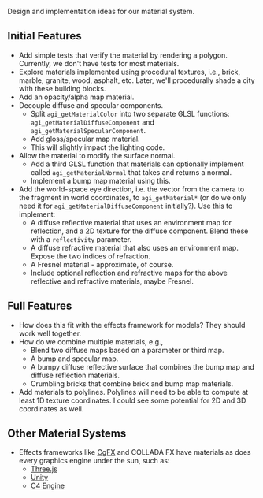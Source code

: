 Design and implementation ideas for our material system.

## Initial Features

* Add simple tests that verify the material by rendering a polygon.  Currently, we don't have tests for most materials.
* Explore materials implemented using procedural textures, i.e., brick, marble, granite, wood, asphalt, etc.  Later, we'll procedurally shade a city with these building blocks.
* Add an opacity/alpha map material.
* Decouple diffuse and specular components.
   * Split `agi_getMaterialColor` into two separate GLSL functions: `agi_getMaterialDiffuseComponent` and `agi_getMaterialSpecularComponent`.
   * Add gloss/specular map material.
   * This will slightly impact the lighting code.
* Allow the material to modify the surface normal.
   * Add a third GLSL function that materials can optionally implement called `agi_getMaterialNormal` that takes and returns a normal.
   * Implement a bump map material using this.
* Add the world-space eye direction, i.e. the vector from the camera to the fragment in world coordinates, to `agi_getMaterial*` (or do we only need it for `agi_getMaterialDiffuseComponent` initially?).  Use this to implement:
   * A diffuse reflective material that uses an environment map for reflection, and a 2D texture for the diffuse component.  Blend these with a `reflectivity` parameter.
   * A diffuse refractive material that also uses an environment map.  Expose the two indices of refraction.
   * A Fresnel material - approximate, of course.
   * Include optional reflection and refractive maps for the above reflective and refractive materials, maybe Fresnel.

<!--
TBA: working with other lighting models?
TBA: deferred shading?
-->

## Full Features

* How does this fit with the effects framework for models?  They should work well together.
* How do we combine multiple materials, e.g.,
   * Blend two diffuse maps based on a parameter or third map.
   * A bump and specular map.
   * A bumpy diffuse reflective surface that combines the bump map and diffuse reflection materials.
   * Crumbling bricks that combine brick and bump map materials.
* Add materials to polylines.  Polylines will need to be able to compute at least 1D texture coordinates.  I could see some potential for 2D and 3D coordinates as well.

## Other Material Systems

* Effects frameworks like [CgFX](http://developer.nvidia.com/node/80) and COLLADA FX have materials as does every graphics engine under the sun, such as:
   * [Three.js](https://github.com/mrdoob/three.js/)
   * [Unity](http://unity3d.com/support/documentation/Manual/Materials)
   * [C4 Engine](http://www.terathon.com/wiki/index.php/Shaders)